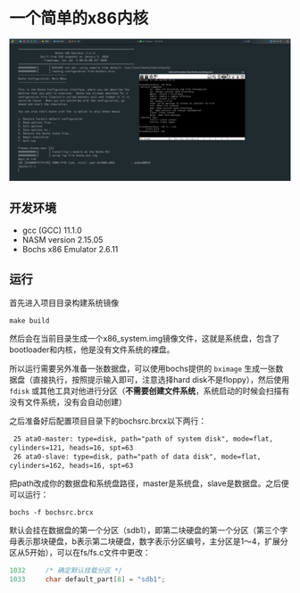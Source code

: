 # 一个简单的x86内核
![](./x86_system.png)



## 开发环境

* gcc (GCC) 11.1.0
* NASM version 2.15.05
* Bochs x86 Emulator 2.6.11



## 运行

首先进入项目目录构建系统镜像

```shell
make build
```

然后会在当前目录生成一个x86_system.img镜像文件，这就是系统盘，包含了bootloader和内核，他是没有文件系统的裸盘。

所以运行需要另外准备一张数据盘，可以使用bochs提供的 `bximage`  生成一张数据盘（直接执行，按照提示输入即可，注意选择hard disk不是floppy），然后使用 `fdisk` 或其他工具对他进行分区（**不需要创建文件系统**，系统启动的时候会扫描有没有文件系统，没有会自动创建）

之后准备好后配置项目目录下的bochsrc.brcx以下两行：

```
 25 ata0-master: type=disk, path="path of system disk", mode=flat, cylinders=121, heads=16, spt=63
 26 ata0-slave: type=disk, path="path of data disk", mode=flat, cylinders=162, heads=16, spt=63
```

把path改成你的数据盘和系统盘路径，master是系统盘，slave是数据盘。之后便可以运行：

```shell
bochs -f bochsrc.brcx
```

默认会挂在数据盘的第一个分区（sdb1），即第二块硬盘的第一个分区（第三个字母表示那块硬盘，b表示第二块硬盘，数字表示分区编号，主分区是1～4，扩展分区从5开始），可以在fs/fs.c文件中更改：

```c
1032     /* 确定默认挂载分区 */
1033     char default_part[8] = "sdb1";
```

